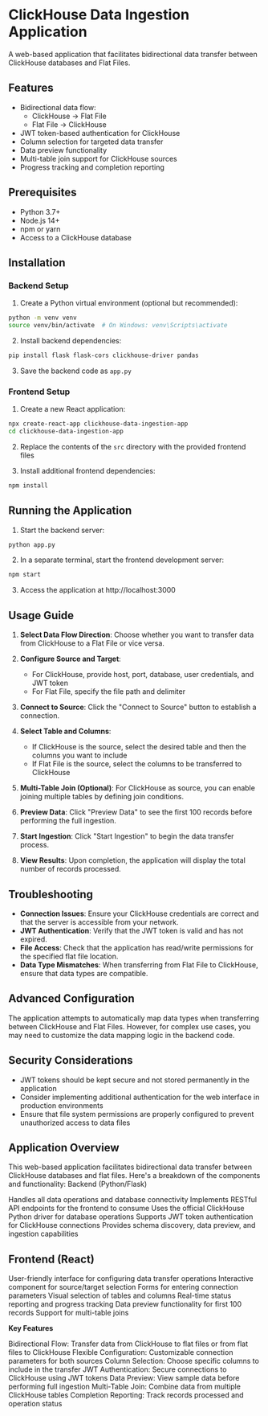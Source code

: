 # ClickHouse Data Ingestion Application

A web-based application that facilitates bidirectional data transfer between ClickHouse databases and Flat Files.

## Features

- Bidirectional data flow:
  - ClickHouse → Flat File
  - Flat File → ClickHouse
- JWT token-based authentication for ClickHouse
- Column selection for targeted data transfer
- Data preview functionality
- Multi-table join support for ClickHouse sources
- Progress tracking and completion reporting

## Prerequisites

- Python 3.7+
- Node.js 14+
- npm or yarn
- Access to a ClickHouse database

## Installation

### Backend Setup

1. Create a Python virtual environment (optional but recommended):

```bash
python -m venv venv
source venv/bin/activate  # On Windows: venv\Scripts\activate
```

2. Install backend dependencies:

```bash
pip install flask flask-cors clickhouse-driver pandas
```

3. Save the backend code as `app.py`

### Frontend Setup

1. Create a new React application:

```bash
npx create-react-app clickhouse-data-ingestion-app
cd clickhouse-data-ingestion-app
```

2. Replace the contents of the `src` directory with the provided frontend files

3. Install additional frontend dependencies:

```bash
npm install
```

## Running the Application

1. Start the backend server:

```bash
python app.py
```

2. In a separate terminal, start the frontend development server:

```bash
npm start
```

3. Access the application at http://localhost:3000

## Usage Guide

1. **Select Data Flow Direction**: Choose whether you want to transfer data from ClickHouse to a Flat File or vice versa.

2. **Configure Source and Target**:
   - For ClickHouse, provide host, port, database, user credentials, and JWT token
   - For Flat File, specify the file path and delimiter

3. **Connect to Source**: Click the "Connect to Source" button to establish a connection.

4. **Select Table and Columns**: 
   - If ClickHouse is the source, select the desired table and then the columns you want to include
   - If Flat File is the source, select the columns to be transferred to ClickHouse

5. **Multi-Table Join (Optional)**: For ClickHouse as source, you can enable joining multiple tables by defining join conditions.

6. **Preview Data**: Click "Preview Data" to see the first 100 records before performing the full ingestion.

7. **Start Ingestion**: Click "Start Ingestion" to begin the data transfer process.

8. **View Results**: Upon completion, the application will display the total number of records processed.

## Troubleshooting

- **Connection Issues**: Ensure your ClickHouse credentials are correct and that the server is accessible from your network.
- **JWT Authentication**: Verify that the JWT token is valid and has not expired.
- **File Access**: Check that the application has read/write permissions for the specified flat file location.
- **Data Type Mismatches**: When transferring from Flat File to ClickHouse, ensure that data types are compatible.

## Advanced Configuration

The application attempts to automatically map data types when transferring between ClickHouse and Flat Files. However, for complex use cases, you may need to customize the data mapping logic in the backend code.

## Security Considerations

- JWT tokens should be kept secure and not stored permanently in the application
- Consider implementing additional authentication for the web interface in production environments
- Ensure that file system permissions are properly configured to prevent unauthorized access to data files





## Application Overview
This web-based application facilitates bidirectional data transfer between ClickHouse databases and flat files. Here's a breakdown of the components and functionality:
Backend (Python/Flask)

Handles all data operations and database connectivity
Implements RESTful API endpoints for the frontend to consume
Uses the official ClickHouse Python driver for database operations
Supports JWT token authentication for ClickHouse connections
Provides schema discovery, data preview, and ingestion capabilities

## Frontend (React)

User-friendly interface for configuring data transfer operations
Interactive component for source/target selection
Forms for entering connection parameters
Visual selection of tables and columns
Real-time status reporting and progress tracking
Data preview functionality for first 100 records
Support for multi-table joins

**Key Features**

Bidirectional Flow: Transfer data from ClickHouse to flat files or from flat files to ClickHouse
Flexible Configuration: Customizable connection parameters for both sources
Column Selection: Choose specific columns to include in the transfer
JWT Authentication: Secure connections to ClickHouse using JWT tokens
Data Preview: View sample data before performing full ingestion
Multi-Table Join: Combine data from multiple ClickHouse tables
Completion Reporting: Track records processed and operation status
